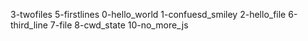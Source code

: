 3-twofiles
5-firstlines
0-hello_world
1-confuesd_smiley
2-hello_file
6-third_line
7-file
8-cwd_state
10-no_more_js
